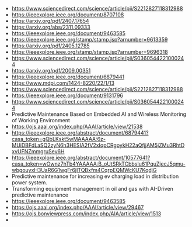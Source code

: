 - https://www.sciencedirect.com/science/article/pii/S2212827118312988
- https://ieeexplore.ieee.org/document/8707108
- https://arxiv.org/pdf/2407.17654
- https://arxiv.org/abs/2311.09333
- https://ieeexplore.ieee.org/document/9463585
- https://ieeexplore.ieee.org/stamp/stamp.jsp?arnumber=9613359
- https://arxiv.org/pdf/2405.12785
- https://ieeexplore.ieee.org/stamp/stamp.jsp?arnumber=9696318
- https://www.sciencedirect.com/science/article/pii/S0360544221000244
- https://arxiv.org/pdf/2009.00351
- https://ieeexplore.ieee.org/document/6879441
- https://www.mdpi.com/1424-8220/22/1/13
- https://www.sciencedirect.com/science/article/pii/S2212827118312988
- https://ieeexplore.ieee.org/document/9131796
- https://www.sciencedirect.com/science/article/pii/S0360544221000244
- Predictive Maintenance Based on Embedded AI and Wireless Monitoring of Working Environment
- https://ojs.aaai.org/index.php/AAAI/article/view/21538
- https://ieeexplore.ieee.org/abstract/document/6879441?casa_token=gQbLKskt5wMAAAAA:6z-MUiDBFdLaSQ2zyN6h3HESIA2fV2xIqpCRgoykH22aQfjjAM5jZMu3RhtDxvUFNZmmgruSev6H
- https://ieeexplore.ieee.org/abstract/document/10577641?casa_token=wOwnz7hTb4YAAAAA:B_oUtSRkTCbbsIu61PquZjecJ5qmu-wbgouyxH3UaR6G1wgFr6jITQBxfm4CqrpEQMWcKU7KqdjG
- Predictive maintenance for increasing ev charging load in distribution power system.
- Transforming equipment management in oil and gas with AI-Driven predictive maintenance
- https://ieeexplore.ieee.org/document/9463585
- https://ojs.aaai.org/index.php/AAAI/article/view/29467
- https://ojs.bonviewpress.com/index.php/AIA/article/view/1513
- 

